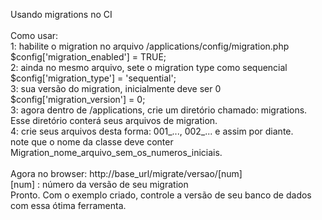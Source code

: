 Usando migrations no CI
<br>
<br>
Como usar:
<br>
1: habilite o migration no arquivo /applications/config/migration.php<br>
$config['migration_enabled'] = TRUE;<br>
2: ainda no mesmo arquivo, sete o migration type como sequencial<br>
$config['migration_type'] = 'sequential';<br>
3: sua versão do migration, inicialmente deve ser 0<br>
$config['migration_version'] = 0;<br>
3: agora dentro de /applications, crie um diretório chamado: migrations.<br>
Esse diretório conterá seus arquivos de migration.<br>
4: crie seus arquivos desta forma: 001_..., 002_... e assim por diante.<br>
note que o nome da classe deve conter Migration_nome_arquivo_sem_os_numeros_iniciais.
<br>
<br>
Agora no browser:
http://base_url/migrate/versao/[num]
<br>
[num] : número da versão de seu migration
<br >
Pronto. Com o exemplo criado, controle a versão de seu banco de dados com essa ótima ferramenta.